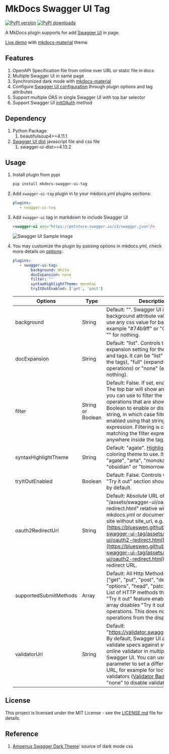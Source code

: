# MkDocs Swagger UI Tag

[![PyPI version](https://img.shields.io/pypi/v/mkdocs-swagger-ui-tag.svg)](https://pypi.org/project/mkdocs-swagger-ui-tag)
[![PyPI downloads](https://img.shields.io/pypi/dm/mkdocs-swagger-ui-tag.svg)](https://pypi.org/project/mkdocs-swagger-ui-tag)

A MkDocs plugin supports for add [Swagger UI](https://github.com/swagger-api/swagger-ui) in page.

[Live demo](https://blueswen.github.io/mkdocs-swagger-ui-tag/) with [mkdocs-material](https://squidfunk.github.io/mkdocs-material/) theme.

## Features

1. OpenAPI Specification file from online over URL or static file in docs 
2. Multiple Swagger UI in same page
3. Synchronized dark mode with [mkdocs-material](https://squidfunk.github.io/mkdocs-material/)
4. Configure [Swagger UI configuration](https://swagger.io/docs/open-source-tools/swagger-ui/usage/configuration/) through plugin options and tag attributes
5. Support multiple OAS in single Swagger UI with top bar selector
6. Support Swagger UI [initOAuth](https://swagger.io/docs/open-source-tools/swagger-ui/usage/oauth2/) method

## Dependency

1. Python Package
    1. beautifulsoup4>=4.11.1
2. [Swagger UI dist](https://www.npmjs.com/package/swagger-ui-dist) javascript file and css file
    1. swagger-ui-dist==4.13.2

## Usage

1. Install plugin from pypi

    ```bash
    pip install mkdocs-swagger-ui-tag
    ```

2. Add ```swagger-ui-tag``` plugin in to your mkdocs.yml plugins sections:

    ```yaml
    plugins:
       - swagger-ui-tag
    ```

3. Add ```swagger-ui``` tag in markdown to include Swagger UI

    ```markdown
    <swagger-ui src="https://petstore.swagger.io/v2/swagger.json"/>
    ```

    ![Swagger UI Sample Image](https://blueswen.github.io/mkdocs-swagger-ui-tag/sample.png)

4. You may customize the plugin by passing options in mkdocs.yml, check more details on [options](https://blueswen.github.io/mkdocs-swagger-ui-tag/options/):

    ```yaml
    plugins:
       - swagger-ui-tag:
            background: White
            docExpansion: none
            filter: ""
            syntaxHighlightTheme: monokai
            tryItOutEnabled: ['get', 'post']
    ```

    | Options                | Type              | Description                                                                                                                                                                                                                                                                                                                                                                                   |
    |------------------------|-------------------|-----------------------------------------------------------------------------------------------------------------------------------------------------------------------------------------------------------------------------------------------------------------------------------------------------------------------------------------------------------------------------------------------|
    | background             | String            | Default: "". Swagger UI iframe body background attribute value. You can use any css value for background for example "#74b9ff" or "Gainsboro" or "" for nothing.                                                                                                                                                                                                                              |
    | docExpansion           | String            | Default: "list". Controls the default expansion setting for the operations and tags. It can be "list" (expands only the tags), "full" (expands the tags and operations) or "none" (expands nothing).                                                                                                                                                                                          |
    | filter                 | String or Boolean | Default: False. If set, enables filtering. The top bar will show an edit box that you can use to filter the tagged operations that are shown. Can be Boolean to enable or disable, or a string, in which case filtering will be enabled using that string as the filter expression. Filtering is case sensitive matching the filter expression anywhere inside the tag.                       |
    | syntaxHighlightTheme   | String            | Default: "agate". [Highlight.js](https://highlightjs.org/static/demo/) syntax coloring theme to use. It can be "agate", "arta", "monokai", "nord", "obsidian" or "tomorrow-night"                                                                                                                                                                                                             |
    | tryItOutEnabled        | Boolean           | Default: False. Controls whether the "Try it out" section should be enabled by default.                                                                                                                                                                                                                                                                                                       |
    | oauth2RedirectUrl      | String            | Default: Absolute URL of "/assets/swagger-ui/oauth2-redirect.html" relative with site_url in mkdocs.yml or document root path on site without site_url, e.g. "[https://blueswen.github.io/mkdocs-swagger-ui-tag/assets/swagger-ui/oauth2-redirect.html](https://blueswen.github.io/mkdocs-swagger-ui-tag/assets/swagger-ui/oauth2-redirect.html)". OAuth redirect URL.                        |
    | supportedSubmitMethods | Array             | Default: All Http Methods. Array=["get", "put", "post", "delete", "options", "head", "patch", "trace"]. List of HTTP methods that have the "Try it out" feature enabled. An empty array disables "Try it out" for all operations. This does not filter the operations from the display.                                                                                                       |
    | validatorUrl           | String            | Default: "https://validator.swagger.io/validator". By default, Swagger UI attempts to validate specs against swagger.io's online validator in multiple OAS Swagger UI. You can use this parameter to set a different validator URL, for example for locally deployed validators ([Validator Badge](https://github.com/swagger-api/validator-badge)). Setting it "none" to disable validation. |

## License

This project is licensed under the MIT License - see the [LICENSE.md](https://github.com/Blueswen/mkdocs-swagger-ui-tag/blob/main/LICENSE) file for details.

## Reference

1. [Amoenus Swagger Dark Theme](https://github.com/Amoenus/SwaggerDark/): source of dark mode css
